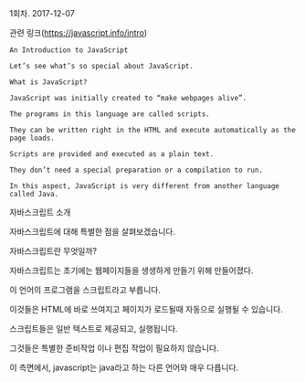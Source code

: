 
1회차. 2017-12-07

관련 링크(https://javascript.info/intro)

`An Introduction to JavaScript`

`Let’s see what’s so special about JavaScript.`

`What is JavaScript?`

`JavaScript was initially created to “make webpages alive”.`

`The programs in this language are called scripts.`

`They can be written right in the HTML and execute automatically as the page loads.`

`Scripts are provided and executed as a plain text.`

`They don’t need a special preparation or a compilation to run.`

`In this aspect, JavaScript is very different from another language called Java.`


자바스크립트 소개

자바스크립트에 대해 특별한 점을 살펴보겠습니다. 

자바스크립트란 무엇일까?

자바스크립트는 초기에는 웹페이지들을 생생하게 만들기 위해 만들어졌다.

이 언어의 프로그램을 스크립트라고 부릅니다.

이것들은  HTML에 바로 쓰여지고 페이지가 로드될때 자동으로 실행될 수 있습니다.

스크립트들은 일반 텍스트로 제공되고, 실행됩니다.

그것들은 특별한 준비작업 이나 편집 작업이 필요하지 않습니다.

이 측면에서, javascript는 java라고 하는 다른 언어와 매우 다릅니다.
